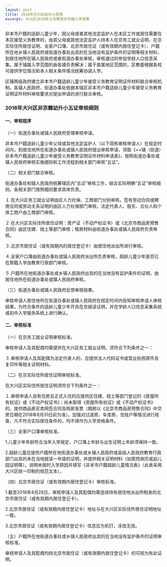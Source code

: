 ```yaml
---
layout: post
title: 2018年大兴区幼升小政策
excerpt: 大兴区2018年义务教育非京籍入学政策
---
```


非本市户籍的适龄儿童少年，因父母或者其他法定监护人在本区工作或居住需要在本区接受义务教育的，由其父母或其他法定监护人持本人在京务工就业证明、在京实际住所居住证明、全家户口簿、北京市居住证（或有效期内居住登记卡）、户籍所在地乡镇人民政府或街道办事处出具的在当地没有监护条件的证明等相关材料，到居住地所在镇人民政府或者街道办事处审核，审核通过的参加学龄人口信息采集。属于镇属入学范围的由各镇负责解决；属于直属地区范围的，区教委根据各校可提供学位情况和本人相关条件情况统筹协调入学。

区镇两级政府建立非本市户籍适龄儿童少年接受义务教育证明证件材料联合审核机制。各镇人民政府、街道办事处依据本辖区非本市户籍适龄儿童少年接受义务教育证明证件材料审核要求对提出申请的进行联合审核。

### 2018年大兴区非京籍幼升小五证审核细则

#### 一、审核程序

（一）街道办事处或镇人民政府受理审核申请。

非本市户籍适龄儿童少年父母或其他法定监护人（以下简称审核申请人）在规定时间内，到居住地所在街道办事处或镇人民政府提出审核申请，领取《××镇（街道）非本市户籍适龄儿童少年接受义务教育证明证件材料申请表》，按照街道办事处或镇人民政府审核实施细则和工作流程到相关部门审核“五证”。

（二）相关部门联合审核。

街道办事处和镇人民政府统筹辖区内“五证”审核工作，结合实际明确“五证”审核细则。各相关部门按照细则要求具体负责。

１.在大兴区务工就业证明由区人力社保、工商部门分别审核，签有劳动合同或聘用合同或劳动关系证明的由区人力社保部门审核，法定代表人、股东、合伙人和个体工商户由工商部门审核。

２.在大兴区实际住所居住证明：房产证（不动产权证书）或《北京市商品房预售合同》由区住建、规土等部门审核；租房材料由街道办事处或镇人民政府负责审核。

３.北京市居住证（或有效期内的居住登记卡）由居住地派出所进行审核。

４.全家户口簿由街道办事处或镇人民政府派出所负责审核，超龄儿童少年是否已在原籍入学由教育行政部门审核。

５.户籍所在地街道办事处或乡镇人民政府出具的在当地没有监护条件的证明，由居住地所在街道办事处或镇人民政府审核。

（三）街道办事处或镇人民政府反馈审核结果。

审核申请人居住地所在街道办事处或镇人民政府在规定时间内告知审核申请人审核结果，为符合条件的适龄儿童少年开具在京就读证明，并在学龄人口信息采集系统或初中入学服务系统上进行确认。

#### 二、审核标准

（一）在京务工就业证明审核标准。

审核申请人及其配偶均需提供在大兴区务工就业证明，须符合下列条件之一：

３.审核申请人及其配偶为法定代表人的，应提供法人代码证书或营业执照原件及复印件等相关证明材料。

（二）在京实际住所居住证明审核标准。

在大兴区实际住所居住证明须符合下列条件之一：

１.审核申请人自有住房且正式入住的应提供区住建、规土等部门登记的《房屋所有权证》或《不动产权证书》；尚未取得《房屋所有权证》或《不动产权证书》的，提供商品房买卖网签合同及购房发票（期房以《北京市商品房预售合同》中交房日期在2018年8月31日前为准）。加强对过道房、车库房、空挂户等情况进行核查，凡不符合实际居住条件的，均不得作为入学资格条件。

（三）全家户口簿审核标准。

1.儿童少年年龄符合当年入学规定，户口簿上年龄与出生证明上年龄须保持一致。

2.超龄儿童应提供户籍所在地街道办事处或乡镇人民政府或县级人民政府教育行政部门出具的未在当地就读一年级的证明，并提供相关证明材料（如医院病历或幼儿园证明等）。说明未按时入学原因并填写《非本市户籍超龄儿童情况表》（此表采用大兴区统一印制的规范文本）。

（四）北京市居住证（或有效期内居住登记卡）审核标准。

1.截至2018年4月28日，审核申请人及其配偶均需连续持有居住地派出所制发的北京市居住证（或有效期内居住登记卡）。

2.北京市居住证（或有效期内居住登记卡）地址与在大兴区实际住所居住证明地址一致。

3.北京市居住证（或有效期内居住登记卡）信息应为机打，涂改无效。

（五）户籍所在地街道办事处或乡镇人民政府出具的在当地没有监护条件的证明审核标准。

审核申请人及其配偶均持北京市居住证（或有效期内居住登记卡）的可视为有此证明。